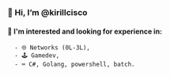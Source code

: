 ### 👋 Hi, I’m @kirillcisco
#### 👀 I'm interested and looking for experience in: 
      - 🌐 Networks (0L-3L), 
      - 🕹️ Gamedev, 
      - ⌨️ C#, Golang, powershell, batch.

